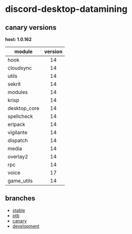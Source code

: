 # discord-desktop-datamining

## canary versions

**host: 1.0.162**

| module | version |
| ------ | :-----: |
| hook | 14 |
| cloudsync | 14 |
| utils | 14 |
| sekrit | 14 |
| modules | 14 |
| krisp | 14 |
| desktop_core | 14 |
| spellcheck | 14 |
| erlpack | 14 |
| vigilante | 14 |
| dispatch | 14 |
| media | 14 |
| overlay2 | 14 |
| rpc | 14 |
| voice | 17 |
| game_utils | 14 |

## branches

- [stable](https://github.com/OpenAsar/discord-desktop-datamining/tree/stable)
- [ptb](https://github.com/OpenAsar/discord-desktop-datamining/tree/ptb)
- [canary](https://github.com/OpenAsar/discord-desktop-datamining/tree/canary)
- [development](https://github.com/OpenAsar/discord-desktop-datamining/tree/development)